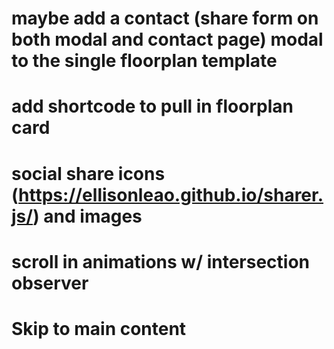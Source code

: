 # maybe add a contact (share form on both modal and contact page) modal to the single floorplan template
# add shortcode to pull in floorplan card
# social share icons (https://ellisonleao.github.io/sharer.js/) and images
# scroll in animations w/ intersection observer
# Skip to main content